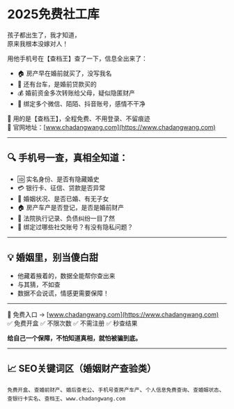 # 2025免费社工库

孩子都出生了，我才知道，  
原来我根本没嫁对人！

用他手机号在【查档王】查了一下，信息全出来了：

- 🏠 房产早在婚前就买了，没写我名  
- 🚗 还有台车，是婚前贷款买的  
- 💰 婚前资金多次转账给父母，疑似隐匿财产  
- 📱 绑定多个微信、陌陌、抖音账号，感情不干净

📌 用的是【查档王】，全程免费、不用登录、不留痕迹  
📍 官网地址：[www.chadangwang.com](https://www.chadangwang.com)

---

## 🔍 手机号一查，真相全知道：

- 🆔 实名身份、是否有隐藏婚史  
- 💳 银行卡、征信、贷款是否异常  
- 💍 婚姻状况、是否已婚、有无子女  
- 🏠 房产车产是否登记，是否是婚前财产  
- 🧾 法院执行记录、负债纠纷一目了然  
- 📱 绑定过哪些社交账号？有没有隐私问题？

---

## 💡 婚姻里，别当傻白甜

- 他藏着掖着的，数据全能帮你查出来  
- 与其猜，不如查  
- 数据不会说谎，情感更需要保障！

---

📌 免费入口 → [www.chadangwang.com](https://www.chadangwang.com)  
✅ 免费开盒 ✅ 不限次数 ✅ 不需注册 ✅ 秒查结果

**给自己一个保障，不怕知道真相，就怕被骗到底。**

---

## 📈 SEO关键词区（婚姻财产查验类）

`免费开盒`、`查婚前财产`、`婚后查老公`、`手机号查房产车产`、`个人信息免费查询`、`查婚姻状态`、`查银行卡实名`、`查档王`、`www.chadangwang.com`
